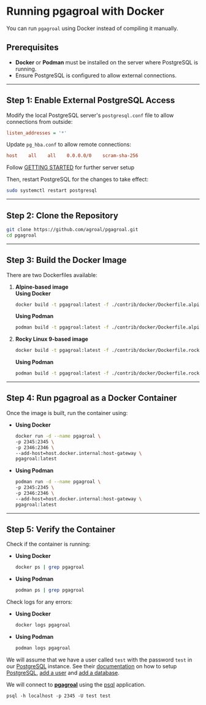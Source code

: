 # Running pgagroal with Docker

You can run `pgagroal` using Docker instead of compiling it manually.

## Prerequisites

- **Docker** or **Podman** must be installed on the server where PostgreSQL is running.
- Ensure PostgreSQL is configured to allow external connections.

---

## Step 1: Enable External PostgreSQL Access

Modify the local PostgreSQL server's `postgresql.conf` file to allow connections from outside:
```ini
listen_addresses = '*'
```

Update `pg_hba.conf` to allow remote connections:
```ini
host    all    all    0.0.0.0/0    scram-sha-256
```

 Follow [GETTING STARTED](https://github.com/agroal/pgagroal/blob/main/doc/GETTING_STARTED.md) for further server setup 


Then, restart PostgreSQL for the changes to take effect:
```sh
sudo systemctl restart postgresql
```

---

## Step 2: Clone the Repository
```sh
git clone https://github.com/agroal/pgagroal.git
cd pgagroal
```

---

## Step 3: Build the Docker Image

There are two Dockerfiles available:
1. **Alpine-based image**  
   **Using Docker**
   ```sh
   docker build -t pgagroal:latest -f ./contrib/docker/Dockerfile.alpine .
   ```
   **Using Podman**
   ```sh
   podman build -t pgagroal:latest -f ./contrib/docker/Dockerfile.alpine .
   ```

2. **Rocky Linux 9-based image**  
   ```sh
   docker build -t pgagroal:latest -f ./contrib/docker/Dockerfile.rocky9 .
   ```
   **Using Podman**
   ```sh
   podman build -t pgagroal:latest -f ./contrib/docker/Dockerfile.rocky9 .
   ```

---

## Step 4: Run pgagroal as a Docker Container

Once the image is built, run the container using:
- **Using Docker**
   ```sh
   docker run -d --name pgagroal \
  -p 2345:2345 \
  -p 2346:2346 \
  --add-host=host.docker.internal:host-gateway \
  pgagroal:latest
   ```
- **Using Podman**
   ```sh
   podman run -d --name pgagroal \
  -p 2345:2345 \
  -p 2346:2346 \
  --add-host=host.docker.internal:host-gateway \
  pgagroal:latest
   ```

---

## Step 5: Verify the Container

Check if the container is running: 

- **Using Docker**
   ```sh
   docker ps | grep pgagroal
   ```
- **Using Podman**
   ```sh
   podman ps | grep pgagroal
   ```

Check logs for any errors: 
- **Using Docker**
   ```sh
   docker logs pgagroal
   ```
- **Using Podman**
   ```sh
   podman logs pgagroal
   ```


We will assume that we have a user called `test` with the password `test` in our
[PostgreSQL](https://www.postgresql.org) instance. See their
[documentation](https://www.postgresql.org/docs/current/index.html) on how to setup
[PostgreSQL](https://www.postgresql.org), [add a user](https://www.postgresql.org/docs/current/app-createuser.html)
and [add a database](https://www.postgresql.org/docs/current/app-createdb.html).

We will connect to [**pgagroal**](https://github.com/agroal/pgagroal) using the [psql](https://www.postgresql.org/docs/current/app-psql.html)
application.

```
psql -h localhost -p 2345 -U test test
```
